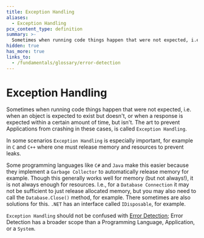 ```yaml
---
title: Exception Handling
aliases:
  - Exception Handling
pcx_content_type: definition
summary: >-
  Sometimes when running code things happen that were not expected, i.e. when an object is expected to exist but doesn't, or when a response is expected within a certain amount of time, but isn't. The art to prevent Applications from crashing in these cases, is called `Exception Handling`.
hidden: true
has_more: true
links_to:
  - /fundamentals/glossary/error-detection
---
```


# Exception Handling

Sometimes when running code things happen that were not expected, i.e. when an object is expected to exist but doesn't, or when a response is expected within a certain amount of time, but isn't. The art to prevent Applications from crashing in these cases, is called `Exception Handling`.

In some scenarios `Exception Handling` is especially important, for example in `C` and `C++` where one must release memory and resources to prevent leaks.

Some programming languages like `C#` and `Java` make this easier because they implement a `Garbage Collector` to automatically release memory for example. Though this generally works well for memory (but not always!), it is not always enough for resources. I.e., for a `Database Connection` it may not be sufficient to just release allocated memory, but you may also need to call the `Database.Close()` method, for example. There sometimes are also solutions for this. `.NET` has an interface called `IDisposable`, for example.

`Exception Handling` should not be confused with [Error Detection](/fundamentals/glossary/error-detection); Error Detection has a broader scope than a Programming Language, Application, or a `System`.
